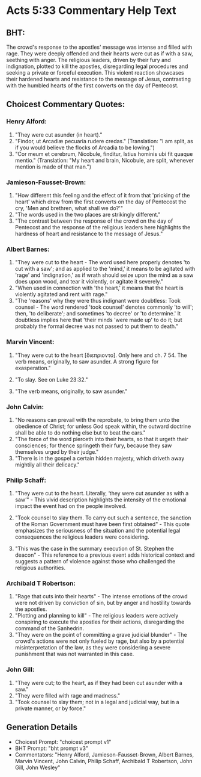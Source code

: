 # Acts 5:33 Commentary Help Text

## BHT:
The crowd's response to the apostles' message was intense and filled with rage. They were deeply offended and their hearts were cut as if with a saw, seething with anger. The religious leaders, driven by their fury and indignation, plotted to kill the apostles, disregarding legal procedures and seeking a private or forceful execution. This violent reaction showcases their hardened hearts and resistance to the message of Jesus, contrasting with the humbled hearts of the first converts on the day of Pentecost.

## Choicest Commentary Quotes:
### Henry Alford:
1. "They were cut asunder (in heart)." 
2. "Findor, ut Arcadiæ pecuaria rudere credas." (Translation: "I am split, as if you would believe the flocks of Arcadia to be lowing.") 
3. "Cor meum et cerebrum, Nicobule, finditur, Istius hominis ubi fit quaque mentio." (Translation: "My heart and brain, Nicobule, are split, whenever mention is made of that man.")

### Jamieson-Fausset-Brown:
1. "How different this feeling and the effect of it from that 'pricking of the heart' which drew from the first converts on the day of Pentecost the cry, 'Men and brethren, what shall we do?'" 
2. "The words used in the two places are strikingly different." 
3. "The contrast between the response of the crowd on the day of Pentecost and the response of the religious leaders here highlights the hardness of heart and resistance to the message of Jesus."

### Albert Barnes:
1. "They were cut to the heart - The word used here properly denotes 'to cut with a saw'; and as applied to the 'mind,' it means to be agitated with 'rage' and 'indignation,' as if wrath should seize upon the mind as a saw does upon wood, and tear it violently, or agitate it severely."
2. "When used in connection with 'the heart,' it means that the heart is violently agitated and rent with rage."
3. "The 'reasons' why they were thus indignant were doubtless: Took counsel - The word rendered 'took counsel' denotes commonly 'to will'; then, 'to deliberate'; and sometimes 'to decree' or 'to determine.' It doubtless implies here that 'their minds 'were made up' to do it; but probably the formal decree was not passed to put them to death."

### Marvin Vincent:
1. "They were cut to the heart [διεπριοντο]. Only here and ch. 7 54. The verb means, originally, to saw asunder. A strong figure for exasperation." 

2. "To slay. See on Luke 23:32." 

3. "The verb means, originally, to saw asunder."

### John Calvin:
1. "No reasons can prevail with the reprobate, to bring them unto the obedience of Christ; for unless God speak within, the outward doctrine shall be able to do nothing else but to beat the cars."
2. "The force of the word pierceth into their hearts, so that it urgeth their consciences; for thence springeth their fury, because they saw themselves urged by their judge."
3. "There is in the gospel a certain hidden majesty, which driveth away mightily all their delicacy."

### Philip Schaff:
1. "They were cut to the heart. Literally, ‘they were cut asunder as with a saw’" - This vivid description highlights the intensity of the emotional impact the event had on the people involved.

2. "Took counsel to slay them. To carry out such a sentence, the sanction of the Roman Government must have been first obtained" - This quote emphasizes the seriousness of the situation and the potential legal consequences the religious leaders were considering.

3. "This was the case in the summary execution of St. Stephen the deacon" - This reference to a previous event adds historical context and suggests a pattern of violence against those who challenged the religious authorities.

### Archibald T Robertson:
1. "Rage that cuts into their hearts" - The intense emotions of the crowd were not driven by conviction of sin, but by anger and hostility towards the apostles.
2. "Plotting and planning to kill" - The religious leaders were actively conspiring to execute the apostles for their actions, disregarding the command of the Sanhedrin.
3. "They were on the point of committing a grave judicial blunder" - The crowd's actions were not only fueled by rage, but also by a potential misinterpretation of the law, as they were considering a severe punishment that was not warranted in this case.

### John Gill:
1. "They were cut; to the heart, as if they had been cut asunder with a saw." 
2. "They were filled with rage and madness."
3. "Took counsel to slay them; not in a legal and judicial way, but in a private manner, or by force."


## Generation Details
- Choicest Prompt: "choicest prompt v1"
- BHT Prompt: "bht prompt v3"
- Commentators: "Henry Alford, Jamieson-Fausset-Brown, Albert Barnes, Marvin Vincent, John Calvin, Philip Schaff, Archibald T Robertson, John Gill, John Wesley"
